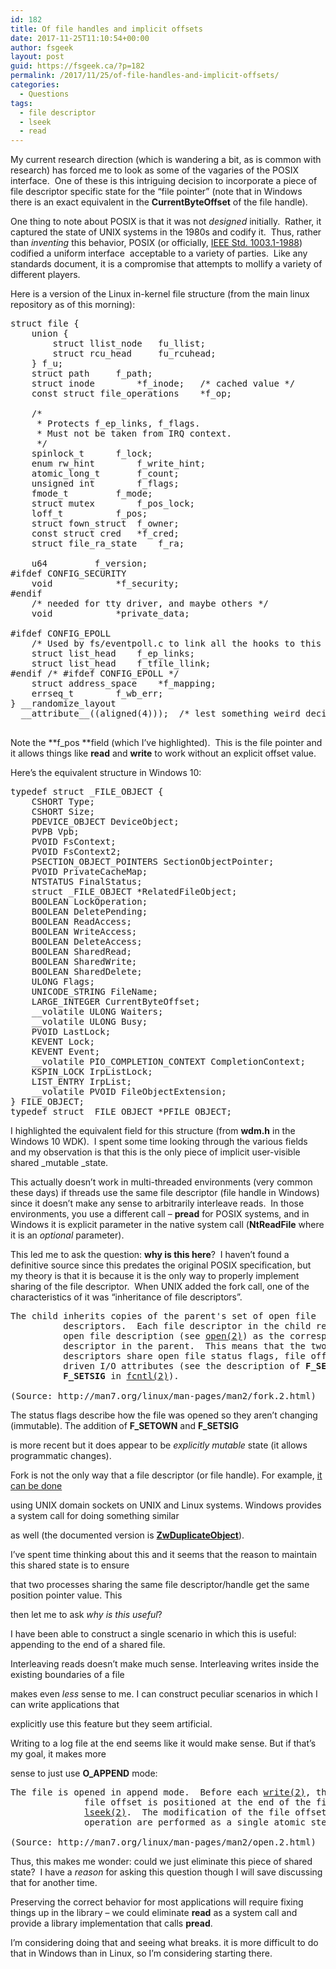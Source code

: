 ```yaml
---
id: 182
title: Of file handles and implicit offsets
date: 2017-11-25T11:10:54+00:00
author: fsgeek
layout: post
guid: https://fsgeek.ca/?p=182
permalink: /2017/11/25/of-file-handles-and-implicit-offsets/
categories:
  - Questions
tags:
  - file descriptor
  - lseek
  - read
---
```

My current research direction (which is wandering a bit, as is common with research) has forced me to look as some of the vagaries of the POSIX interface.  One of these is this intriguing decision to incorporate a piece of file descriptor specific state for the &#8220;file pointer&#8221; (note that in Windows there is an exact equivalent in the **CurrentByteOffset** of the file handle).

One thing to note about POSIX is that it was not _designed_ initially.  Rather, it captured the state of UNIX systems in the 1980s and codify it.  Thus, rather than _inventing_ this behavior, POSIX (or officially, [IEEE Std. 1003.1-1988](http://ieeexplore.ieee.org/document/182902/))  codified a uniform interface  acceptable to a variety of parties.  Like any standards document, it is a compromise that attempts to mollify a variety of different players.

Here is a version of the Linux in-kernel file structure (from the main linux repository as of this morning):

<pre class="brush: cpp; highlight: [20]; title: ; notranslate" title="">struct file {
	union {
		struct llist_node	fu_llist;
		struct rcu_head 	fu_rcuhead;
	} f_u;
	struct path		f_path;
	struct inode		*f_inode;	/* cached value */
	const struct file_operations	*f_op;

	/*
	 * Protects f_ep_links, f_flags.
	 * Must not be taken from IRQ context.
	 */
	spinlock_t		f_lock;
	enum rw_hint		f_write_hint;
	atomic_long_t		f_count;
	unsigned int 		f_flags;
	fmode_t			f_mode;
	struct mutex		f_pos_lock;
	loff_t			f_pos;
	struct fown_struct	f_owner;
	const struct cred	*f_cred;
	struct file_ra_state	f_ra;

	u64			f_version;
#ifdef CONFIG_SECURITY
	void			*f_security;
#endif
	/* needed for tty driver, and maybe others */
	void			*private_data;

#ifdef CONFIG_EPOLL
	/* Used by fs/eventpoll.c to link all the hooks to this file */
	struct list_head	f_ep_links;
	struct list_head	f_tfile_llink;
#endif /* #ifdef CONFIG_EPOLL */
	struct address_space	*f_mapping;
	errseq_t		f_wb_err;
} __randomize_layout
  __attribute__((aligned(4)));	/* lest something weird decides that 2 is OK */

</pre>

Note the **f_pos **field (which I&#8217;ve highlighted).  This is the file pointer and it allows things like **read** and **write** to work without an explicit offset value.

Here&#8217;s the equivalent structure in Windows 10:

<pre class="brush: cpp; highlight: [22]; title: ; notranslate" title="">typedef struct _FILE_OBJECT {
    CSHORT Type;
    CSHORT Size;
    PDEVICE_OBJECT DeviceObject;
    PVPB Vpb;
    PVOID FsContext;
    PVOID FsContext2;
    PSECTION_OBJECT_POINTERS SectionObjectPointer;
    PVOID PrivateCacheMap;
    NTSTATUS FinalStatus;
    struct _FILE_OBJECT *RelatedFileObject;
    BOOLEAN LockOperation;
    BOOLEAN DeletePending;
    BOOLEAN ReadAccess;
    BOOLEAN WriteAccess;
    BOOLEAN DeleteAccess;
    BOOLEAN SharedRead;
    BOOLEAN SharedWrite;
    BOOLEAN SharedDelete;
    ULONG Flags;
    UNICODE_STRING FileName;
    LARGE_INTEGER CurrentByteOffset;
    __volatile ULONG Waiters;
    __volatile ULONG Busy;
    PVOID LastLock;
    KEVENT Lock;
    KEVENT Event;
    __volatile PIO_COMPLETION_CONTEXT CompletionContext;
    KSPIN_LOCK IrpListLock;
    LIST_ENTRY IrpList;
    __volatile PVOID FileObjectExtension;
} FILE_OBJECT;
typedef struct _FILE_OBJECT *PFILE_OBJECT; 
</pre>

I highlighted the equivalent field for this structure (from **wdm.h** in the Windows 10 WDK).  I spent some time looking through the various fields and my observation is that this is the only piece of implicit user-visible shared _mutable _state.

This actually doesn&#8217;t work in multi-threaded environments (very common these days) if threads use the same file descriptor (file handle in Windows) since it doesn&#8217;t make any sense to arbitrarily interleave reads.  In those environments, you use a different call &#8211; **pread** for POSIX systems, and in Windows it is explicit parameter in the native system call (**NtReadFile** where it is an _optional_ parameter).

This led me to ask the question: **why is this here**?  I haven&#8217;t found a definitive source since this predates the original POSIX specification, but my theory is that it is because it is the only way to properly implement sharing of the file descriptor.  When UNIX added the fork call, one of the characteristics of it was &#8220;inheritance of file descriptors&#8221;.

<pre>The child inherits copies of the parent's set of open file
          descriptors.  Each file descriptor in the child refers to the same
          open file description (see <a href="http://man7.org/linux/man-pages/man2/open.2.html">open(2)</a>) as the corresponding file
          descriptor in the parent.  This means that the two file
          descriptors share open file status flags, file offset, and signal-
          driven I/O attributes (see the description of <b>F_SETOWN </b>and
          <b>F_SETSIG </b>in <a href="http://man7.org/linux/man-pages/man2/fcntl.2.html">fcntl(2)</a>).

(Source: http://man7.org/linux/man-pages/man2/fork.2.html)
</pre>

The status flags describe how the file was opened so they aren&#8217;t changing (immutable). The addition of **F_SETOWN** and **F_SETSIG**
  
is more recent but it does appear to be _explicitly mutable_ state (it allows programmatic changes).

Fork is not the only way that a file descriptor (or file handle). For example, [it can be done](https://stackoverflow.com/questions/28003921/sending-file-descriptor-by-linux-socket/)
  
using UNIX domain sockets on UNIX and Linux systems. Windows provides a system call for doing something similar
  
as well (the documented version is [**ZwDuplicateObject**](https://msdn.microsoft.com/en-us/library/windows/hardware/ff566445(v=vs.85).aspx)).

I&#8217;ve spent time thinking about this and it seems that the reason to maintain this shared state is to ensure
  
that two processes sharing the same file descriptor/handle get the same position pointer value. This
  
then let me to ask _why is this useful_?

I have been able to construct a single scenario in which this is useful: appending to the end of a shared file.
  
Interleaving reads doesn&#8217;t make much sense. Interleaving writes inside the existing boundaries of a file
  
makes even _less_ sense to me. I can construct peculiar scenarios in which I can write applications that
  
explicitly use this feature but they seem artificial.

Writing to a log file at the end seems like it would make sense. But if that&#8217;s my goal, it makes more
  
sense to just use **O_APPEND** mode:

<pre>The file is opened in append mode.  Before each <a href="http://man7.org/linux/man-pages/man2/write.2.html">write(2)</a>, the
              file offset is positioned at the end of the file, as if with
              <a href="http://man7.org/linux/man-pages/man2/lseek.2.html">lseek(2)</a>.  The modification of the file offset and the write
              operation are performed as a single atomic step.

(Source: http://man7.org/linux/man-pages/man2/open.2.html)
</pre>

Thus, this makes me wonder: could we just eliminate this piece of shared state?  I have a _reason_ for asking this question though I will save discussing that for another time.

Preserving the correct behavior for most applications will require fixing things up in the library &#8211; we could eliminate **read** as a system call and provide a library implementation that calls **pread**.

I&#8217;m considering doing that and seeing what breaks. it is more difficult to do that in Windows than in Linux, so I&#8217;m considering starting there.